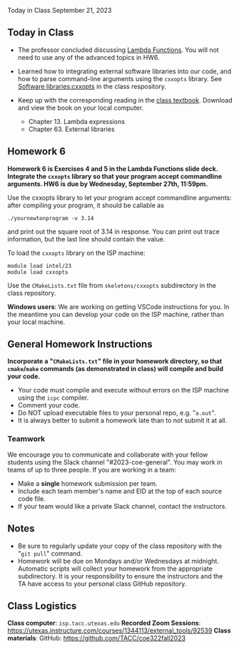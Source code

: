 Today in Class September 21, 2023

## Today in Class 

* The professor concluded discussing [Lambda Functions](https://github.com/TACC/coe322fall2023/blob/main/lectures/Lambda%20functions.pdf). You will not need to use any of the advanced topics in HW6.
* Learned how to integrating external software libraries into our code, and how to parse command-line arguments using the `cxxopts` library. See [Software libraries:cxxopts](https://github.com/TACC/coe322fall2023/blob/main/lectures/Libraries%20-%20commandline%20options.pdf) in the class respository.
* Keep up with the corresponding reading in the [class textbook](https://github.com/TACC/coe322fall2023/blob/main/EijkhoutIntroSciProgramming-book.pdf).  Download and view the book on your local computer.

	* Chapter 13. Lambda expressions
	* Chapter 63. External libraries

## Homework 6

**Homework 6 is Exercises 4 and 5 in the Lambda Functions slide deck. Integrate the `cxxopts` library so that your program accept commandline arguments. HW6 is due by Wednesday, September 27th, 11:59pm.**

Use the cxxopts library to let your program accept commandline arguments: after compiling your program, it should be callable as

	./yournewtonprogram -v 3.14

and print out the square root of 3.14 in response. You can print out trace information, but the last line should contain the value.

To load the `cxxopts` library on the ISP machine:

```
module load intel/23
module load cxxopts
```

Use the `CMakeLists.txt` file from `skeletons/cxxopts` subdirectory in the class repository.


**Windows users**: We are working on getting VSCode instructions for you.  In the meantime you can develop your code on the ISP machine, rather than your local machine. 

## General Homework Instructions

**Incorporate a "`CMakeLists.txt`" file in your homework directory, so that `cmake`/`make` commands (as demonstrated in class) will compile and build your code.**
* Your code must compile and execute without errors on the ISP machine using the `icpc` compiler.  
* Comment your code.
* Do NOT upload executable files to your personal repo, e.g. "`a.out`".
* It is always better to submit a homework late than to not submit it at all.

### Teamwork

We encourage you to communicate and collaborate with your fellow students using the Slack channel "#2023-coe-general".  You may work in teams of up to three people.  If you are working in a team:

* Make a **single** homework submission per team.
* Include each team member's name and EID at the top of each source code file.
* If your team would like a private Slack channel, contact the instructors.

## Notes

* Be sure to regularly update your copy of the class repository with the "`git pull`" command.
* Homework will be due on Mondays and/or Wednesdays at midnight.  Automatic scripts will collect your homework from the appropriate subdirectory.  It is your responsibility to ensure the instructors and the TA have access to your personal class GitHub repository.


## Class Logistics

**Class computer**: `isp.tacc.utexas.edu`
**Recorded Zoom Sessions**: <https://utexas.instructure.com/courses/1344113/external_tools/92539>
**Class materials**: GitHub: <https://github.com/TACC/coe322fall2023>

